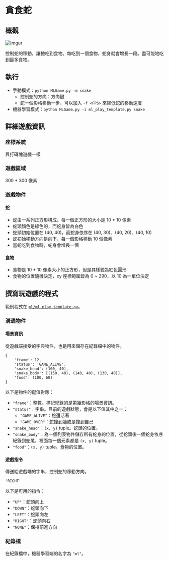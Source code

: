 # 貪食蛇

## 概觀

![Imgur](https://i.imgur.com/aVDPwWP.gif)

控制蛇的移動，讓牠吃到食物。每吃到一個食物，蛇身就會增長一段。盡可能地吃到最多食物。

## 執行

* 手動模式：`python MLGame.py -m snake`
    * 控制蛇的方向：方向鍵
    * 蛇一個影格移動一步，可以加入 `-f <FPS>` 來降低蛇的移動速度
* 機器學習模式：`python MLGame.py -i ml_play_template.py snake`

## 詳細遊戲資訊

### 座標系統

與打磚塊遊戲一樣

### 遊戲區域

300 \* 300 像素

### 遊戲物件

#### 蛇

* 蛇由一系列正方形構成。每一個正方形的大小是 10 \* 10 像素
* 蛇頭顏色是綠色的，而蛇身皆為白色
* 蛇頭初始位置在 (40, 40)，而蛇身依序在 (40, 30)、(40, 20)、(40, 10)
* 蛇初始移動方向是向下，每一個影格移動 10 個像素
* 當蛇吃到食物時，蛇身會增長一個

#### 食物

* 食物是 10 \* 10 像素大小的正方形，但是其樣貌為紅色圓形
* 食物的位置隨機決定，xy 座標範圍皆為 0 ~ 290，以 10 為一單位決定

## 撰寫玩遊戲的程式

範例程式在 [`ml/ml_play_template.py`](ml/ml_play_template.py)。

### 溝通物件

#### 場景資訊

從遊戲端接受的字典物件，也是用來儲存在紀錄檔中的物件。

```
{
    'frame': 12,
    'status': 'GAME_ALIVE',
    'snake_head': (160, 40),
    'snake_body': [(150, 40), (140, 40), (130, 40)],
    'food': (100, 60)
}
```

以下是物件的鍵值對應：

* `"frame"`：整數。標記紀錄的是第幾影格的場景資訊。
* `"status"`：字串。目前的遊戲狀態，會是以下值其中之一：
    * `"GAME_ALIVE"`：蛇還活著
    * `"GAME_OVER"`：蛇撞到牆或是撞到自己
* `"snake_head"`：`(x, y)` tuple。蛇頭的位置。
* `"snake_body"`：為一個列表物件儲存所有蛇身的位置，從蛇頭後一個蛇身依序紀錄到蛇尾，裡面每一個元素都是 `(x, y)` tuple。
* `"food"`：`(x, y)` tuple。食物的位置。

#### 遊戲指令

傳送給遊戲端的字串，控制蛇的移動方向。

```
'RIGHT'
```

以下是可用的指令：

* `"UP"`：蛇頭向上
* `"DOWN"`：蛇頭向下
* `"LEFT"`：蛇頭向左
* `"RIGHT"`：蛇頭向右
* `"NONE"`：保持前進方向

### 紀錄檔

在紀錄檔中，機器學習端的名字為 `"ml"`。
